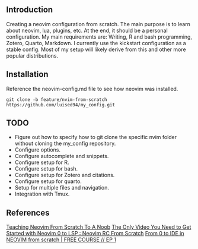 ## Introduction
Creating a neovim configuration from scratch. The main purpose is to learn about neovim, lua, plugins, etc. At the end, it should be a personal configuration. 
My main requirements are: Writing, R and bash programming, Zotero, Quarto, Markdown. 
I currently use the kickstart configuration as a stable config. Most of my setup will likely derive from this and other more popular distributions. 

## Installation 
Reference the neovim-config.md file to see how neovim was installed.

```{bash}
git clone -b feature/nvim-from-scratch https://github.com/luised94/my_config.git
```

## TODO
* Figure out how to specify how to git clone the specific nvim folder without cloning the my_config repository.
* Configure options.
* Configure autocomplete and snippets.
* Configure setup for R.
* Configure setup for bash.
* Configure setup for Zotero and citations.
* Configure setup for quarto. 
* Setup for multiple files and navigation.
* Integration with Tmux. 

## References 

[Teaching Neovim From Scratch To A Noob](https://www.youtube.com/watch?v=-ybCiHPWKNA)
[The Only Video You Need to Get Started with Neovim ](https://www.youtube.com/watch?v=m8C0Cq9Uv9o&t=1s)
[0 to LSP : Neovim RC From Scratch](https://www.youtube.com/watch?v=w7i4amO_zaE)
[From 0 to IDE in NEOVIM from scratch | FREE COURSE // EP 1](https://www.youtube.com/watch?v=zHTeCSVAFNY)
